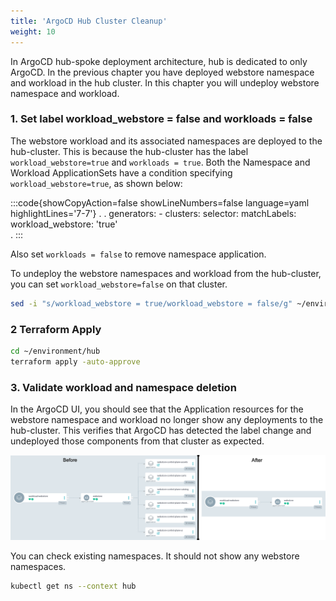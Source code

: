 ```yaml
---
title: 'ArgoCD Hub Cluster Cleanup'
weight: 10
---
```


In ArgoCD hub-spoke deployment architecture, hub is dedicated to only ArgoCD. In the previous chapter you have deployed webstore namespace and workload in the hub cluster.
In this chapter you will undeploy webstore namespace and workload.

### 1. Set label workload_webstore = false and workloads = false

The webstore workload and its associated namespaces are deployed to the hub-cluster. This is because the hub-cluster has the label `workload_webstore=true` and `workloads = true`. 
Both the Namespace and Workload ApplicationSets have a condition specifying `workload_webstore=true`, as shown below:

:::code{showCopyAction=false showLineNumbers=false language=yaml highlightLines='7-7'}
    .
    .
        generators:
          - clusters:
              selector:
                matchLabels:
                  workload_webstore: 'true'   
  .
:::

Also set `workloads = false` to remove namespace application.

To undeploy the webstore namespaces and workload from the hub-cluster, you can set `workload_webstore=false` on that cluster. 

```bash
sed -i "s/workload_webstore = true/workload_webstore = false/g" ~/environment/hub/main.tf
```
### 2 Terraform Apply

```bash
cd ~/environment/hub
terraform apply -auto-approve
```
### 3. Validate workload and namespace deletion

In the ArgoCD UI, you should see that the Application resources for the webstore namespace and workload no longer show any deployments to the hub-cluster. This verifies that ArgoCD has detected the label change and undeployed those components from that cluster as expected.

![hub-workload-before-after](/static/images/hub-cluster-workload-before-after.png)

You can check existing namespaces. It should not show any webstore namespaces.

```bash
kubectl get ns --context hub
```


